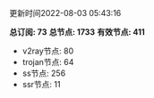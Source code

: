 更新时间2022-08-03 05:43:16

**总订阅: 73**
**总节点: 1733**
**有效节点: 411**
- v2ray节点: 80
- trojan节点: 64
- ss节点: 256
- ssr节点: 11
